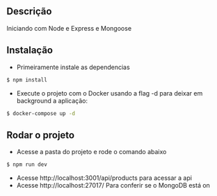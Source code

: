 ## Descrição

Iniciando com Node e Express e Mongoose

## Instalação

* Primeiramente instale as dependencias
``` bash
$ npm install
```
* Execute o projeto com o Docker usando a flag -d para deixar em background a aplicação:
``` bash
$ docker-compose up -d
```

## Rodar o projeto
* Acesse a pasta do projeto e rode o comando abaixo
``` bash
$ npm run dev
```

* Acesse http://localhost:3001/api/products para acessar a api
* Acesse http://localhost:27017/ Para conferir se o MongoDB está on